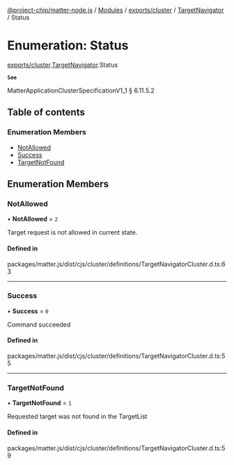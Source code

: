 [@project-chip/matter-node.js](../README.md) / [Modules](../modules.md) / [exports/cluster](../modules/exports_cluster.md) / [TargetNavigator](../modules/exports_cluster.TargetNavigator.md) / Status

# Enumeration: Status

[exports/cluster](../modules/exports_cluster.md).[TargetNavigator](../modules/exports_cluster.TargetNavigator.md).Status

**`See`**

MatterApplicationClusterSpecificationV1_1 § 6.11.5.2

## Table of contents

### Enumeration Members

- [NotAllowed](exports_cluster.TargetNavigator.Status.md#notallowed)
- [Success](exports_cluster.TargetNavigator.Status.md#success)
- [TargetNotFound](exports_cluster.TargetNavigator.Status.md#targetnotfound)

## Enumeration Members

### NotAllowed

• **NotAllowed** = ``2``

Target request is not allowed in current state.

#### Defined in

packages/matter.js/dist/cjs/cluster/definitions/TargetNavigatorCluster.d.ts:63

___

### Success

• **Success** = ``0``

Command succeeded

#### Defined in

packages/matter.js/dist/cjs/cluster/definitions/TargetNavigatorCluster.d.ts:55

___

### TargetNotFound

• **TargetNotFound** = ``1``

Requested target was not found in the TargetList

#### Defined in

packages/matter.js/dist/cjs/cluster/definitions/TargetNavigatorCluster.d.ts:59
